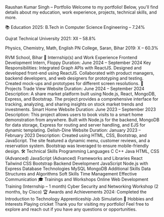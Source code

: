 Raushan Kumar Singh – Portfolio
Welcome to my portfolio! Below, you'll find details about my education, work experience, projects, technical skills, and more.

📚 Education
2025: B.Tech in Computer Science Engineering – 7.24%

Gujrat Technical University
2021: XII – 58.8%

Physics, Chemistry, Math, English
PN College, Saran, Bihar
2019: X – 60.3%

RVM School, Bihar
💼 Internship(s) and Work Experience
Frontend Development Intern, Floppy
Duration: June 2024 – September 2024
Key Responsibilities:
Integrated Graph APIs with ReactJS.
Designed and developed front-end using ReactJS.
Collaborated with product managers, backend developers, and web designers for prototyping and testing.
Created mock-ups and prototypes for different screen resolutions.
🚀 Projects
Trade View Website
Duration: June 2024 – September 2024
Description: A share market platform built using Node.js, React, MongoDB, Express, and Bootstrap. The project provides a comprehensive interface for tracking, analyzing, and sharing insights on stock market trends and investments.
Smart Home Website
Duration: June 2023 – September 2023
Description: This project allows users to book visits to a smart home demonstration from anywhere. Built with Node.js for the backend, MongoDB for data storage, Express for routing and server handling, and EJS for dynamic templating.
Delish-Dine Website
Duration: January 2023 – February 2023
Description: Created using HTML, CSS, Bootstrap, and JavaScript. The site featured a dynamic menu, customer reviews, and a reservation system. Bootstrap was leveraged to ensure mobile-friendly design.
🛠️ Technical Skills
Programming Languages
C
C++
Java
HTML, CSS (Advanced)
JavaScript (Advanced)
Frameworks and Libraries
React
Tailwind CSS
Bootstrap
Backend Development
JavaScript
Node.js with Express
Database Technologies
MySQL
MongoDB
Additional Skills
Data Structures and Algorithms
Soft Skills
Time Management
Effective Communication
🎓 Trainings and Workshops
Online Web Development Training (Internship – 1 month)
Cyber Security and Networking Workshop (2 months, by Cisco)
🏆 Awards and Achievements
2024: Completed the Introduction to Technology Apprenticeship Job Simulation
🎯 Hobbies and Interests
Playing cricket
Thank you for visiting my portfolio! Feel free to explore and reach out if you have any questions or opportunities.
